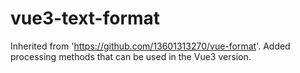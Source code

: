 # vue3-text-format
Inherited from 'https://github.com/13601313270/vue-format'.  Added processing methods that can be used in the Vue3 version.
